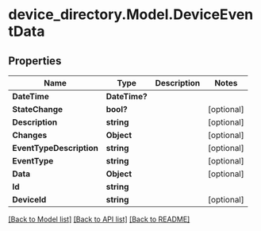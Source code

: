 # device_directory.Model.DeviceEventData
## Properties

Name | Type | Description | Notes
------------ | ------------- | ------------- | -------------
**DateTime** | **DateTime?** |  | 
**StateChange** | **bool?** |  | [optional] 
**Description** | **string** |  | [optional] 
**Changes** | **Object** |  | [optional] 
**EventTypeDescription** | **string** |  | [optional] 
**EventType** | **string** |  | [optional] 
**Data** | **Object** |  | [optional] 
**Id** | **string** |  | 
**DeviceId** | **string** |  | [optional] 

[[Back to Model list]](../README.md#documentation-for-models) [[Back to API list]](../README.md#documentation-for-api-endpoints) [[Back to README]](../README.md)

